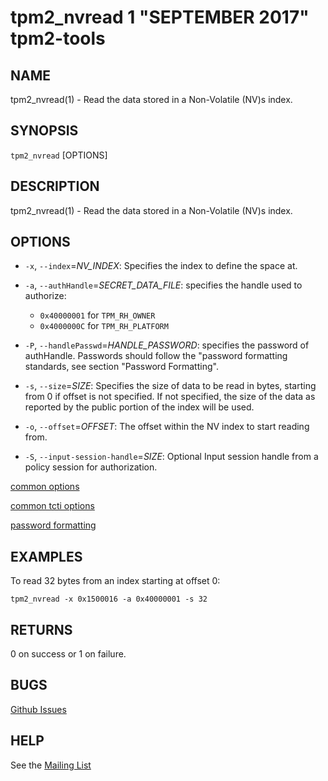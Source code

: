 tpm2_nvread 1 "SEPTEMBER 2017" tpm2-tools
==================================================

NAME
----

tpm2_nvread(1) - Read the data stored in a Non-Volatile (NV)s index.

SYNOPSIS
--------

`tpm2_nvread` [OPTIONS]

DESCRIPTION
-----------

tpm2_nvread(1) - Read the data stored in a Non-Volatile (NV)s index.

OPTIONS
-------

  * `-x`, `--index`=_NV\_INDEX_:
    Specifies the index to define the space at.

  * `-a`, `--authHandle`=_SECRET\_DATA\_FILE_:
    specifies the handle used to authorize:
    * `0x40000001` for `TPM_RH_OWNER`
    * `0x4000000C` for `TPM_RH_PLATFORM`

  * `-P`, `--handlePasswd`=_HANDLE\_PASSWORD_:
    specifies the password of authHandle. Passwords should follow the
    "password formatting standards, see section "Password Formatting".

  * `-s`, `--size`=_SIZE_:
    Specifies the size of data to be read in bytes, starting from 0 if
    offset is not specified. If not specified, the size of the data
    as reported by the public portion of the index will be used.

  * `-o`, `--offset`=_OFFSET_:
    The offset within the NV index to start reading from.

  * `-S`, `--input-session-handle`=_SIZE_:
    Optional Input session handle from a policy session for authorization.

[common options](common/options.md)

[common tcti options](common/tcti.md)

[password formatting](common/password.md)

EXAMPLES
--------

To read 32 bytes from an index starting at offset 0:

```
tpm2_nvread -x 0x1500016 -a 0x40000001 -s 32
```

RETURNS
-------
0 on success or 1 on failure.

BUGS
----
[Github Issues](https://github.com/01org/tpm2-tools/issues)

HELP
----
See the [Mailing List](https://lists.01.org/mailman/listinfo/tpm2)